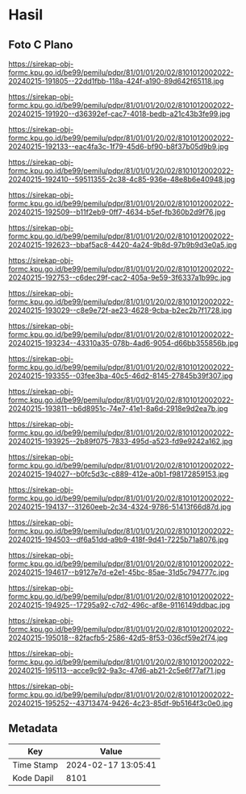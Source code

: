 # Hasil

## Foto C Plano

https://sirekap-obj-formc.kpu.go.id/be99/pemilu/pdpr/81/01/01/20/02/8101012002022-20240215-191805--22dd1fbb-118a-424f-a190-89d642f65118.jpg

https://sirekap-obj-formc.kpu.go.id/be99/pemilu/pdpr/81/01/01/20/02/8101012002022-20240215-191920--d36392ef-cac7-4018-bedb-a21c43b3fe99.jpg

https://sirekap-obj-formc.kpu.go.id/be99/pemilu/pdpr/81/01/01/20/02/8101012002022-20240215-192133--eac4fa3c-1f79-45d6-bf90-b8f37b05d9b9.jpg

https://sirekap-obj-formc.kpu.go.id/be99/pemilu/pdpr/81/01/01/20/02/8101012002022-20240215-192410--59511355-2c38-4c85-936e-48e8b6e40948.jpg

https://sirekap-obj-formc.kpu.go.id/be99/pemilu/pdpr/81/01/01/20/02/8101012002022-20240215-192509--b11f2eb9-0ff7-4634-b5ef-fb360b2d9f76.jpg

https://sirekap-obj-formc.kpu.go.id/be99/pemilu/pdpr/81/01/01/20/02/8101012002022-20240215-192623--bbaf5ac8-4420-4a24-9b8d-97b9b9d3e0a5.jpg

https://sirekap-obj-formc.kpu.go.id/be99/pemilu/pdpr/81/01/01/20/02/8101012002022-20240215-192753--c6dec29f-cac2-405a-9e59-3f6337a1b99c.jpg

https://sirekap-obj-formc.kpu.go.id/be99/pemilu/pdpr/81/01/01/20/02/8101012002022-20240215-193029--c8e9e72f-ae23-4628-9cba-b2ec2b7f1728.jpg

https://sirekap-obj-formc.kpu.go.id/be99/pemilu/pdpr/81/01/01/20/02/8101012002022-20240215-193234--43310a35-078b-4ad6-9054-d66bb355856b.jpg

https://sirekap-obj-formc.kpu.go.id/be99/pemilu/pdpr/81/01/01/20/02/8101012002022-20240215-193355--03fee3ba-40c5-46d2-8145-27845b39f307.jpg

https://sirekap-obj-formc.kpu.go.id/be99/pemilu/pdpr/81/01/01/20/02/8101012002022-20240215-193811--b6d8951c-74e7-41e1-8a6d-2918e9d2ea7b.jpg

https://sirekap-obj-formc.kpu.go.id/be99/pemilu/pdpr/81/01/01/20/02/8101012002022-20240215-193925--2b89f075-7833-495d-a523-fd9e9242a162.jpg

https://sirekap-obj-formc.kpu.go.id/be99/pemilu/pdpr/81/01/01/20/02/8101012002022-20240215-194027--b0fc5d3c-c889-412e-a0b1-f98172859153.jpg

https://sirekap-obj-formc.kpu.go.id/be99/pemilu/pdpr/81/01/01/20/02/8101012002022-20240215-194137--31260eeb-2c34-4324-9786-51413f66d87d.jpg

https://sirekap-obj-formc.kpu.go.id/be99/pemilu/pdpr/81/01/01/20/02/8101012002022-20240215-194503--df6a51dd-a9b9-418f-9d41-7225b71a8076.jpg

https://sirekap-obj-formc.kpu.go.id/be99/pemilu/pdpr/81/01/01/20/02/8101012002022-20240215-194617--b9127e7d-e2e1-45bc-85ae-31d5c794777c.jpg

https://sirekap-obj-formc.kpu.go.id/be99/pemilu/pdpr/81/01/01/20/02/8101012002022-20240215-194925--17295a92-c7d2-496c-af8e-9116149ddbac.jpg

https://sirekap-obj-formc.kpu.go.id/be99/pemilu/pdpr/81/01/01/20/02/8101012002022-20240215-195018--82facfb5-2586-42d5-8f53-036cf59e2f74.jpg

https://sirekap-obj-formc.kpu.go.id/be99/pemilu/pdpr/81/01/01/20/02/8101012002022-20240215-195113--acce9c92-9a3c-47d6-ab21-2c5e6f77af71.jpg

https://sirekap-obj-formc.kpu.go.id/be99/pemilu/pdpr/81/01/01/20/02/8101012002022-20240215-195252--43713474-9426-4c23-85df-9b5164f3c0e0.jpg


## Metadata

| Key        | Value               |
| ---------- | ------------------- |
| Time Stamp | 2024-02-17 13:05:41 |
| Kode Dapil | 8101                |



